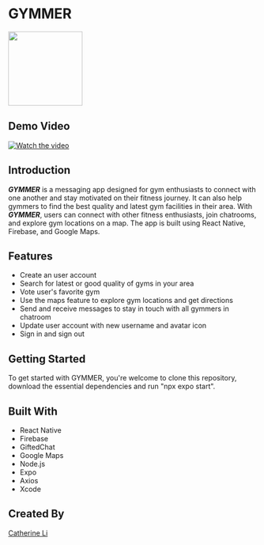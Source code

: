 # GYMMER
<img src="https://user-images.githubusercontent.com/113735691/224503556-d4835b0d-f760-4b53-ba81-a359e7941b51.png" width="150" height="150">

## Demo Video
[![Watch the video](https://i9.ytimg.com/vi_webp/8diHIuXG2tQ/mq1.webp?sqp=CKTG0aAG-oaymwEmCMACELQB8quKqQMa8AEB-AHgBIACgAqKAgwIABABGEMgUShyMA8=&rs=AOn4CLDbhHlvH37LQBZEVBoqAN58TAezdg)](https://youtu.be/8diHIuXG2tQ)


## Introduction
***GYMMER*** is a messaging app designed for gym enthusiasts to connect with one another and stay motivated on their fitness journey. It can also help gymmers to find the best quality and latest gym facilities in their area. With ***GYMMER***, users can connect with other fitness enthusiasts, join chatrooms, and explore gym locations on a map. The app is built using React Native, Firebase, and Google Maps.

## Features
- Create an user account <br />
- Search for latest or good quality of gyms in your area <br />
- Vote user's favorite gym <br />
- Use the maps feature to explore gym locations and get directions <br />
- Send and receive messages to stay in touch with all gymmers in chatroom <br />
- Update user account with new username and avatar icon <br />
- Sign in and sign out

## Getting Started
To get started with GYMMER, you're welcome to clone this repository, download the essential dependencies and run "npx expo start".

##  Built With
- React Native <br />
- Firebase <br />
- GiftedChat <br /> 
- Google Maps <br />
- Node.js <br />
- Expo <br />
- Axios <br />
- Xcode 

## Created By
[Catherine Li](https://github.com/manheicatherine)
